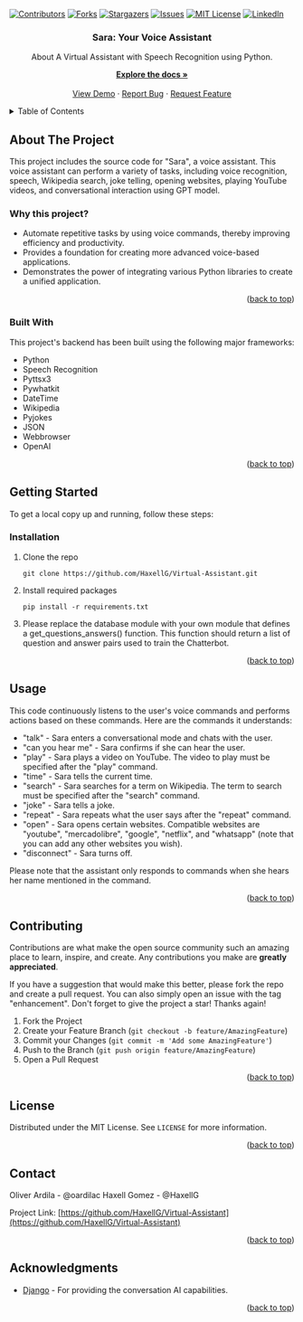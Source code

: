 <a name="readme-top"></a>
[![Contributors](https://shields.io/badge/Contributors-2-green)](https://github.com/HaxellG/Virtual-Assistant/graphs/contributors)
[![Forks](https://img.shields.io/github/forks/oardilac/ChatGPT-3.5-Django-React)](https://github.com/HaxellG/Virtual-Assistant/network/members)
[![Stargazers](https://img.shields.io/github/stars/oardilac/ChatGPT-3.5-Django-React)](https://github.com/HaxellG/Virtual-Assistant/stargazers)
[![Issues](https://img.shields.io/github/issues/oardilac/ChatGPT-3.5-Django-React)](https://github.com/HaxellG/Virtual-Assistant/issues)
[![MIT License](https://img.shields.io/github/license/oardilac/ChatGPT-3.5-Django-React)](https://github.com/HaxellG/Virtual-Assistant/blob/main/LICENSE)
[![LinkedIn](https://img.shields.io/badge/-LinkedIn-black.svg?style=flat-square&logo=linkedin&colorB=555)](https://www.linkedin.com/in/oardilac/)
<br />
<div align="center">
    <h3 align="center">Sara: Your Voice Assistant</h3>

   <p align="center">
   About
A Virtual Assistant with Speech Recognition using Python.
    <br />

  <p align="center">
    <a href="https://github.com/HaxellG/Virtual-Assistant/"><strong>Explore the docs »</strong></a>
    <br />
    <br />
    <a href="https://github.com/HaxellG/Virtual-Assistant/">View Demo</a>
    ·
    <a href="https://github.com/HaxellG/Virtual-Assistant/issues">Report Bug</a>
    ·
    <a href="https://github.com/HaxellG/Virtual-Assistant/issues">Request Feature</a>
  </p>
</div>


<!-- TABLE OF CONTENTS -->
<details>
  <summary>Table of Contents</summary>
  <ol>
    <li>
      <a href="#about-the-project">About The Project</a>
      <ul>
        <li><a href="#built-with">Built With</a></li>
      </ul>
    </li>
    <li>
      <a href="#getting-started">Getting Started</a>
      <ul>
        <li><a href="#prerequisites">Prerequisites</a></li>
        <li><a href="#installation">Installation</a></li>
      </ul>
    </li>
    <li><a href="#usage">Usage</a></li>
    <li><a href="#roadmap">Roadmap</a></li>
    <li><a href="#contributing">Contributing</a></li>
    <li><a href="#license">License</a></li>
    <li><a href="#contact">Contact</a></li>
    <li><a href="#acknowledgments">Acknowledgments</a></li>
  </ol>
</details>

<!-- ABOUT THE PROJECT -->
## About The Project

This project includes the source code for "Sara", a voice assistant. This voice assistant can perform a variety of tasks, including voice recognition, speech, Wikipedia search, joke telling, opening websites, playing YouTube videos, and conversational interaction using GPT model.

### Why this project?
* Automate repetitive tasks by using voice commands, thereby improving efficiency and productivity.
* Provides a foundation for creating more advanced voice-based applications.
* Demonstrates the power of integrating various Python libraries to create a unified application.

<p align="right">(<a href="#readme-top">back to top</a>)</p>

### Built With

This project's backend has been built using the following major frameworks:

* Python
* Speech Recognition
* Pyttsx3
* Pywhatkit
* DateTime
* Wikipedia
* Pyjokes
* JSON
* Webbrowser
* OpenAI

<p align="right">(<a href="#readme-top">back to top</a>)</p>

<!-- GETTING STARTED -->
## Getting Started

To get a local copy up and running, follow these steps:

### Installation

1. Clone the repo

    ```
    git clone https://github.com/HaxellG/Virtual-Assistant.git
    ```

2. Install required packages

    ```
    pip install -r requirements.txt
    ```

3. Please replace the database module with your own module that defines a get_questions_answers() function. This function should return a list of question and answer pairs used to train the Chatterbot.


<p align="right">(<a href="#readme-top">back to top</a>)</p>

<!-- USAGE EXAMPLES -->
## Usage

This code continuously listens to the user's voice commands and performs actions based on these commands. Here are the commands it understands:

* "talk" - Sara enters a conversational mode and chats with the user.
* "can you hear me" - Sara confirms if she can hear the user.
* "play" - Sara plays a video on YouTube. The video to play must be specified after the "play" command.
* "time" - Sara tells the current time.
* "search" - Sara searches for a term on Wikipedia. The term to search must be specified after the "search" command.
* "joke" - Sara tells a joke.
* "repeat" - Sara repeats what the user says after the "repeat" command.
* "open" - Sara opens certain websites. Compatible websites are "youtube", "mercadolibre", "google", "netflix", and "whatsapp" (note that you can add any other websites you wish).
* "disconnect" - Sara turns off.

Please note that the assistant only responds to commands when she hears her name mentioned in the command. 

<p align="right">(<a href="#readme-top">back to top</a>)</p>


<!-- CONTRIBUTING -->
## Contributing

Contributions are what make the open source community such an amazing place to learn, inspire, and create. Any contributions you make are **greatly appreciated**.

If you have a suggestion that would make this better, please fork the repo and create a pull request. You can also simply open an issue with the tag "enhancement".
Don't forget to give the project a star! Thanks again!

1. Fork the Project
2. Create your Feature Branch (`git checkout -b feature/AmazingFeature`)
3. Commit your Changes (`git commit -m 'Add some AmazingFeature'`)
4. Push to the Branch (`git push origin feature/AmazingFeature`)
5. Open a Pull Request

<p align="right">(<a href="#readme-top">back to top</a>)</p>

<!-- LICENSE -->
## License
Distributed under the MIT License. See `LICENSE` for more information.

<p align="right">(<a href="#readme-top">back to top</a>)</p>


<!-- CONTACT -->
## Contact

Oliver Ardila - @oardilac
Haxell Gomez - @HaxellG

Project Link: [https://github.com/HaxellG/Virtual-Assistant](https://github.com/HaxellG/Virtual-Assistant)

<p align="right">(<a href="#readme-top">back to top</a>)</p>

<!-- ACKNOWLEDGMENTS -->
## Acknowledgments

* [Django](https://github.com/openai/gpt-3) - For providing the conversation AI capabilities.

<p align="right">(<a href="#readme-top">back to top</a>)</p>